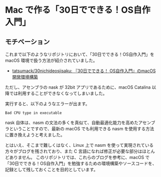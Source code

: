 # Mac で作る「30日でできる！OS自作入門」
## モチベーション
これまで以下のようなリポジトリにおいて、「30日でできる！OS自作入門」を macOS 環境で扱う方法が紹介されていました。
- [tatsumack/30nichideosjisaku: 『30日でできる！ OS自作入門』のmacOS開発環境構築](https://github.com/tatsumack/30nichideosjisaku)

ただし、アセンブラの nask が 32bit アプリであるために、macOS Catalina 以降では利用することができなくなってしまいました。

実行すると、以下のようなエラーが出ます。
```
Bad CPU type in executable
```

nask 自体は、nasm の文法の多くを真似て、自動最適化能力を高めたアセンブラということですので、最新の macOS でも利用できる nasm を使用する方法に置き換えようと考えました。

とはいえ、そこまで難しくはなく、Linux 上で nasm を使って実現されている方々がブログを残されており、また C 言語になれば修正が必要な部分はほとんどありません。
このリポジトリでは、これらのブログを参考に、macOS で「30日でできる！OS自作入門」を勉強するための環境構築やソースコードを、記録として残しておくことを目的としています。

